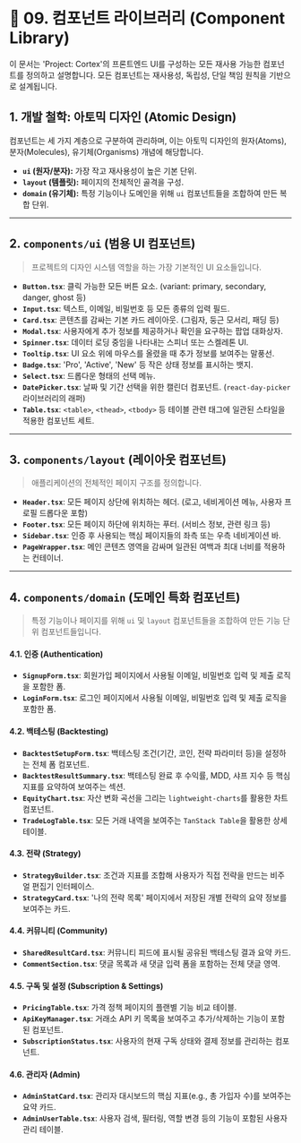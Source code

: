 # 🎨 09. 컴포넌트 라이브러리 (Component Library)

이 문서는 'Project: Cortex'의 프론트엔드 UI를 구성하는 모든 재사용 가능한 컴포넌트를 정의하고 설명합니다. 모든 컴포넌트는 재사용성, 독립성, 단일 책임 원칙을 기반으로 설계됩니다.

## 1. 개발 철학: 아토믹 디자인 (Atomic Design)

컴포넌트는 세 가지 계층으로 구분하여 관리하며, 이는 아토믹 디자인의 원자(Atoms), 분자(Molecules), 유기체(Organisms) 개념에 해당합니다.

- **`ui` (원자/분자):** 가장 작고 재사용성이 높은 기본 단위.
- **`layout` (템플릿):** 페이지의 전체적인 골격을 구성.
- **`domain` (유기체):** 특정 기능이나 도메인을 위해 `ui` 컴포넌트들을 조합하여 만든 복합 단위.

---

## 2. `components/ui` (범용 UI 컴포넌트)

> 프로젝트의 디자인 시스템 역할을 하는 가장 기본적인 UI 요소들입니다.

- **`Button.tsx`**: 클릭 가능한 모든 버튼 요소. (variant: primary, secondary, danger, ghost 등)
- **`Input.tsx`**: 텍스트, 이메일, 비밀번호 등 모든 종류의 입력 필드.
- **`Card.tsx`**: 콘텐츠를 감싸는 기본 카드 레이아웃. (그림자, 둥근 모서리, 패딩 등)
- **`Modal.tsx`**: 사용자에게 추가 정보를 제공하거나 확인을 요구하는 팝업 대화상자.
- **`Spinner.tsx`**: 데이터 로딩 중임을 나타내는 스피너 또는 스켈레톤 UI.
- **`Tooltip.tsx`**: UI 요소 위에 마우스를 올렸을 때 추가 정보를 보여주는 말풍선.
- **`Badge.tsx`**: 'Pro', 'Active', 'New' 등 작은 상태 정보를 표시하는 뱃지.
- **`Select.tsx`**: 드롭다운 형태의 선택 메뉴.
- **`DatePicker.tsx`**: 날짜 및 기간 선택을 위한 캘린더 컴포넌트. (`react-day-picker` 라이브러리의 래퍼)
- **`Table.tsx`**: `<table>`, `<thead>`, `<tbody>` 등 테이블 관련 태그에 일관된 스타일을 적용한 컴포넌트 세트.

---

## 3. `components/layout` (레이아웃 컴포넌트)

> 애플리케이션의 전체적인 페이지 구조를 정의합니다.

- **`Header.tsx`**: 모든 페이지 상단에 위치하는 헤더. (로고, 네비게이션 메뉴, 사용자 프로필 드롭다운 포함)
- **`Footer.tsx`**: 모든 페이지 하단에 위치하는 푸터. (서비스 정보, 관련 링크 등)
- **`Sidebar.tsx`**: 인증 후 사용되는 핵심 페이지들의 좌측 또는 우측 네비게이션 바.
- **`PageWrapper.tsx`**: 메인 콘텐츠 영역을 감싸며 일관된 여백과 최대 너비를 적용하는 컨테이너.

---

## 4. `components/domain` (도메인 특화 컴포넌트)

> 특정 기능이나 페이지를 위해 `ui` 및 `layout` 컴포넌트들을 조합하여 만든 기능 단위 컴포넌트들입니다.

#### 4.1. 인증 (Authentication)

- **`SignupForm.tsx`**: 회원가입 페이지에서 사용될 이메일, 비밀번호 입력 및 제출 로직을 포함한 폼.
- **`LoginForm.tsx`**: 로그인 페이지에서 사용될 이메일, 비밀번호 입력 및 제출 로직을 포함한 폼.

#### 4.2. 백테스팅 (Backtesting)

- **`BacktestSetupForm.tsx`**: 백테스팅 조건(기간, 코인, 전략 파라미터 등)을 설정하는 전체 폼 컴포넌트.
- **`BacktestResultSummary.tsx`**: 백테스팅 완료 후 수익률, MDD, 샤프 지수 등 핵심 지표를 요약하여 보여주는 섹션.
- **`EquityChart.tsx`**: 자산 변화 곡선을 그리는 `lightweight-charts`를 활용한 차트 컴포넌트.
- **`TradeLogTable.tsx`**: 모든 거래 내역을 보여주는 `TanStack Table`을 활용한 상세 테이블.

#### 4.3. 전략 (Strategy)

- **`StrategyBuilder.tsx`**: 조건과 지표를 조합해 사용자가 직접 전략을 만드는 비주얼 편집기 인터페이스.
- **`StrategyCard.tsx`**: '나의 전략 목록' 페이지에서 저장된 개별 전략의 요약 정보를 보여주는 카드.

#### 4.4. 커뮤니티 (Community)

- **`SharedResultCard.tsx`**: 커뮤니티 피드에 표시될 공유된 백테스팅 결과 요약 카드.
- **`CommentSection.tsx`**: 댓글 목록과 새 댓글 입력 폼을 포함하는 전체 댓글 영역.

#### 4.5. 구독 및 설정 (Subscription & Settings)

- **`PricingTable.tsx`**: 가격 정책 페이지의 플랜별 기능 비교 테이블.
- **`ApiKeyManager.tsx`**: 거래소 API 키 목록을 보여주고 추가/삭제하는 기능이 포함된 컴포넌트.
- **`SubscriptionStatus.tsx`**: 사용자의 현재 구독 상태와 결제 정보를 관리하는 컴포넌트.

#### 4.6. 관리자 (Admin)

- **`AdminStatCard.tsx`**: 관리자 대시보드의 핵심 지표(e.g., 총 가입자 수)를 보여주는 요약 카드.
- **`AdminUserTable.tsx`**: 사용자 검색, 필터링, 역할 변경 등의 기능이 포함된 사용자 관리 테이블.
